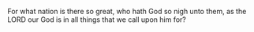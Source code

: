 For what nation is there so great, who hath God so nigh unto them, as the LORD our God is in all things that we call upon him for?
